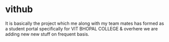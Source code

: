 # vithub 
It is basically the project which me along with my team mates has formed as a student portal specifically
for VIT BHOPAL COLLEGE & overhere we are adding new new stuff on frequent basis.
